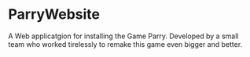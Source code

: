 # ParryWebsite
A Web applicatgion for installing the Game Parry. Developed by a small team who worked tirelessly to remake this game even bigger and better.
